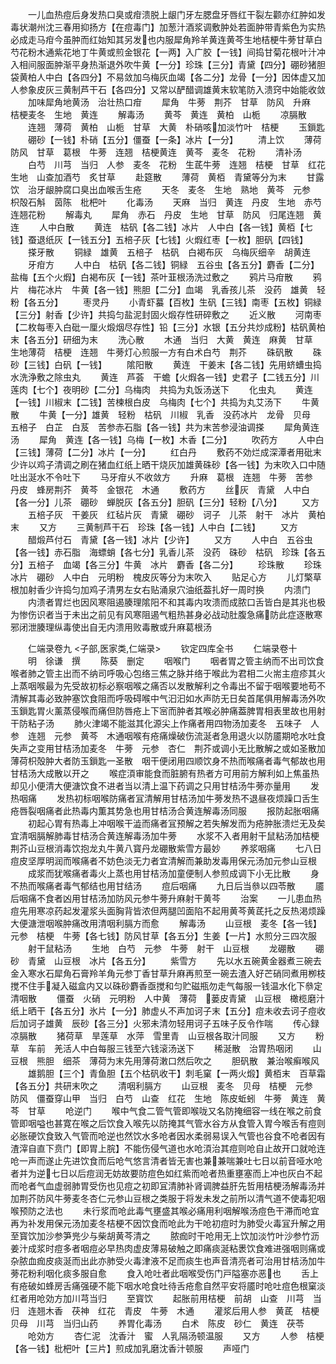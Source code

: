 <!-- { "loadSidebar": true } -->
　　一儿血热痘后身发热口臭或疳溃脱上龈门牙左腮盘牙唇红干裂左颧亦红肿如发毒状潮州沈三春用抑扬方【在痘毒门】加葱汁酒浆调敷肿处若面肿带青紫色为实热必成走马疳今虽肿而红始知其另发也内服犀角羚羊黄连黄芩生地桔梗牛蒡甘草白芍花粉木通紫花地丁牛黄或煎金银花【一两】入广胶【一钱】间捣甘菊花根叶汁冲入相间服面肿渐平身热渐退外吹牛黄【一分】珍珠【三分】青黛【四分】硼砂猪胆袋黄柏人中白【各四分】不易敛加乌梅灰血竭【各二分】龙骨【一分】因体虚又加人参象皮灰三黄制芦干石【各四分】又常以酽醋调雄黄末软笔防入溃窍中始能收敛
　　加味犀角地黄汤　治壮热口疳
　　犀角　牛蒡　荆芥　甘草　防风　升麻　桔梗麦冬　生地　黄连
　　解毒汤
　　黄芩　黄连　黄柏　山栀
　　凉膈散
　　连翘　薄荷　黄柏　山栀　甘草　大黄　朴硝咳加淡竹叶　桔梗
　　玉鎻匙
　　硼砂【一钱】朴硝【五分】僵蚕【一条】冰片【一分】
　　清上饮
　　薄荷　防风　甘草　葛根　牛蒡　连翘　桔梗黄连　黄芩　麦冬　花粉
　　清补汤
　　白芍　川芎　当归　人参　麦冬　花粉　生茋牛蒡　连翘　桔梗　甘草　红花　生地　山查加酒芍　炙甘草
　　赴筵散
　　薄荷　黄栢　青黛等分为末
　　甘露饮　治牙龈肿腐口臭出血喉舌生疮
　　天冬　麦冬　生地　熟地　黄芩　元参　枳殻石斛　茵陈　枇杷叶
　　化毒汤
　　天麻　当归　黄连　丹皮　生地　赤芍　连翘花粉
　　解毒丸
　　犀角　赤石　丹皮　生地　甘草　防风　归尾连翘　黄连
　　人中白散
　　黄连　枯矾【各二钱】冰片　人中白【各一钱】黄栢【七钱】蚕退纸灰【一钱五分】五棓子灰【七钱】火煆红枣【一枚】胆矾【四钱】
　　搽牙散
　　铜緑　雄黄　五棓子　枯矾　白褐布灰　乌梅灰细辛　胡黄连
　　牙疳方
　　人中白　枯矾【各二钱】铜緑　五谷虫【各五分】麝香【二分】盐梅【五个火煆】白褐布灰【一钱】茶叶韮根汤洗过敷之
　　鸦片马疳散
　　鸦片　梅花冰片　牛黄【各一钱】熊胆【二分】血竭　乳香孩儿茶　没药　雄黄　轻粉【各五分】
　　枣灵丹
　　小青虾蟇【百枚】生矾【三钱】南枣【五枚】铜緑【三分】射香【少许】共捣匀盐泥封固火煅存性研碎敷之
　　近义散
　　河南枣【二枚每枣入白砒一厘火煅烟尽存性】铅【三分】水银【五分共炒成粉】枯矾黄柏末【各五分】研细为末
　　洗心散
　　木通　当归　大黄　黄连　麻黄　甘草　生地薄荷　桔梗　连翘　牛蒡灯心煎服一方有白术白芍　荆芥
　　硃矾散
　　硃砂【三钱】白矾【一钱】
　　隂阳散
　　黄连　干姜末【各二钱】先用蛴螬虫捣水洗浄敷之除虫丸
　　黄连　芦荟　干蟾【火煆各一钱】史君子【二钱五分】川莲肉【七个】夜明砂【二分】乌梅肉　共捣为丸饭汤送下
　　化虫丸
　　黄连【一钱】川椒末【二钱】苦楝根白皮　乌梅肉【七个】共捣为丸艾汤下
　　牛黄散
　　牛黄【一分】雄黄　轻粉　枯矾　川椒　乳香　没药冰片　龙骨　贝母　五棓子　白芷　白芨　苦参赤石脂【各一钱】共为末苦参浸油调搽
　　犀角黄连汤
　　犀角　黄连【各一钱】乌梅【一枚】木香【二分】
　　吹药方
　　人中白【三钱】薄荷【二分】冰片【一分】
　　红白丹
　　敷药不効烂成深潭者用砒末少许以鸡子清调之刷在猪血红纸上晒干烧灰加雄黄硃砂【各一钱】为末吹入口中随吐出涎水不令吐下
　　马牙疳乆不收敛方
　　升麻　葛根　连翘　牛蒡　苦参　丹皮　蜂房荆芥　黄芩　金银花　木通
　　敷药方
　　丝灰　青黛　人中白【各一分】儿茶　硼砂　蝉脱灰【各五分】胆矾【三分】轻粉【八分】
　　又方
　　五棓子灰　干姜灰　红毡片灰　青黛　硼砂　诃子　儿茶　射干　冰片　黄柏末
　　又方
　　三黄制芦干石　珍珠【各一钱】人中白【二钱】
　　又方
　　醋煅芦付石　青黛【各一钱】冰片【少许】
　　又方
　　人中白　五谷虫【各一钱】赤石脂　海螵蛸【各七分】乳香儿茶　没药　硃砂　枯矾　珍珠【各五分】五棓子　血竭【各三分】牛黄　冰片　麝香【各二分】
　　珍珠散
　　珍珠　冰片　硼砂　人中白　元明粉　槐皮灰等分为末吹入
　　贴足心方
　　儿灯檠草根加射香少许捣匀加鸡子清男左女右贴涌泉穴油纸葢扎好一周时换
　　内溃门
　　内溃者胃烂也因风寒阻遏腠理隂阳不和其毒内攻溃而成脓口舌皆白是其兆也极为惨伤识者当于未出之前见有风寒阻遏气粗热甚身必战动肚腹急痛防此症逐散寒邪闭泄腠理纵毒使出自无内溃用败毒散或升麻葛根汤















　　仁端录卷九
<子部,医家类,仁端录>
　　钦定四库全书
　　仁端录卷十
　　明　徐谦　撰
　　陈葵　删定
　　咽喉门
　　咽者胃之管主纳而不出司饮食喉者肺之管主出而不纳司呼吸心包络三焦之脉并络于喉此为君相二火耑主痘疹其火上蒸咽喉最为先受故初标必察咽喉之痛否以发散解利之令毒出不留于咽喉要地苟不清解其毒必致肿塞饮食阻而呼吸碍喉中气汩汩如水声防无日矣首尾俱用解毒汤外吹玉鎻匙胃火薰蒸侵喉而痛但防唇疮上下宻而肿者其喉必肿痛葢脾胃相表里故也用射干防粘子汤
　　肺火津竭不能滋其化源尖上作痛者用四物汤加麦冬　五味子　人参　连翘　元参　黄芩　木通咽喉有疮痛燥破伤流涎者急用退火以防靥期呛水吐食失声之变用甘桔汤加麦冬　牛蒡　元参　杏仁　荆芥或调小无比散解之或如圣散加薄荷枳殻肿大者防玉鎻匙一圣散　咽干便闭用四顺饮身不热而喉痛者毒气郁故也用甘桔汤大成散以开之
　　喉症湏审能食而脏腑有热者方可用前方解利如上焦虽热却见小便清大便溏饮食不进者当以清上温下药调之只用甘桔汤牛蒡亦量用
　　发热咽痛
　　发热初标咽喉防痛者冝清解用甘桔汤加牛蒡发热不退昼夜烦躁口舌生疮唇裂咽痛者此热毒内薫其势急也用甘桔汤合黄连解毒汤同服
　　报防起胀咽痛
　　初起心胃有热毒上冲咽喉干澁而痛者冝预解之若失解发而为疮肿胀溃烂无及矣宜清咽膈解肺毒甘桔汤合黄连解毒汤加牛蒡
　　水浆不入者用射干鼠粘汤加桔梗荆芥山豆根消毒饮抱龙丸牛黄八寳丹龙硼散紫雪方最妙
　　养浆咽痛
　　七八日痘皮坚厚明润而喉痛者不妨色淡无力者宜清解而兼助发毒用保元汤加元参山豆根
　　成浆而犹喉痛者毒火上蒸也用甘桔汤加童便制人参煎成调下小无比散
　　身不热而喉痛者毒气郁结也用甘结汤
　　痘后咽痛
　　九日后当叅以四苓散
　　靥后咽痛不食者凶用甘桔汤加防风元参牛蒡升麻射干黄芩
　　治案
　　一儿患血热痘先用寒凉药起发灌浆头面胸背皆浓但两腿凹面陷不起用黄芩黄茋托之反热渇烦躁大便溏泄咽喉肿痛改用清咽利膈方而愈
　　解毒汤
　　山豆根　麦冬【各一钱】元参　桔梗　牛蒡【各七钱】防风甘草【各五分】生姜【一片】水煎分三四次服
　　射干鼠粘汤
　　生地　白芍　元参　牛蒡　射干　山豆根
　　龙硼散
　　硼砂　青黛　山豆根　冰片【各五分】
　　紫雪方
　　先以水五碗黄金器煮三碗去金入寒水石犀角石膏羚羊角元参丁香甘草升麻再煎至一碗去渣入好芒硝同煮用栁枝搅不住手凝入磁盒内又以硃砂麝香亟搅和匀贮磁瓶勿走气每服一钱温水化下叅定清咽散
　　僵蚕　火硝　元明粉　人中黄　薄荷　蒌皮青黛　山豆根　橄榄磨汁纸上晒干【各五分】氷片【一分】肺虚乆不声加诃子末【五分】痘未收去诃子痘收后加诃子雄黄　辰砂【各三分】火邪未清勿轻用诃子五味子反令作喘
　　传心録凉膈散
　　猪荷草　旱莲草　水萍　雪里青　山豆根各取汁同服
　　又方
　　粉草　车前　羌活人中白每服三钱至六钱滚汤送下
　　稀涎散　治胃热咽闭
　　山豆根　熊胆　细茶　薄荷为末先用薄荷潄口然后吹之
　　胆矾散　兼治喉癣喉风
　　雄鹅胆【三个】青鱼胆【五个枯矾收干】刺毛窠【一两火煅】黄栢末　百草霜【各五分】共研末吹之
　　清咽利膈方
　　山豆根　麦冬　贝母　桔梗　元参　防风　僵蚕穿山甲　当归　白芍　山查　红花　生地　陈皮蚯蚓　牛蒡　黄连　黄芩　甘草
　　呛逆门
　　喉中气食二管气管即喉咙又名防掩细容一线在喉之前食管即咽嗌也甚寛在喉之后饮食入喉先以防掩其气管水谷方从食管入胃今喉舌有痘则必胀硬饮食致入气管而呛逆也然饮水多呛者因水柔弱易误入气管也谷食不呛者因有渣滓自直下贲门【即胃上脘】不能伤侵气道也水呛湏治其痘则呛自止故开口就呛连呛一声而遂止先进饮食而后呛气悠言清者皆无害也兼兼喘兼吐七日以前音哑水呛者并为逆七日以后痘润无妨故要防痘色如红紫而呛者热重壅塞而上冲也灰白不起而呛者气血虚弱肺胃受伤也见痘之初即冝清肺补肾调脾益肝先哲用桔梗汤解毒汤并加荆芥防风牛蒡麦冬杏仁元参山豆根之类服于将发未发之前所以清气道不使毒犯咽喉预防之法也
　　未行浆而呛此毒气壅盛其喉必痛用利咽解喉汤痘色干滞而呛宜再为补发用保元汤加麦冬桔梗不因饮食而呛此为干呛初痘时为肺受火毒冝升解之用至寳饮加沙参笋兠少与柴胡黄芩清之
　　脓痂时干呛用无上饮加淡竹叶沙参竹沥姜汁成浆时痘多者咽痘必早热肉虚皮薄易破触之即痛痰涎粘褁饮食难进强咽则痛或杂脓血痂皮痰涎而出此亦肺受火毒津液不足而痰生也声音清亮者可治用甘桔汤加牛蒡花粉利咽化痰多服自愈
　　食入呛吐者此咽喉受伤门戸隘塞亦恶也
　　舌上有疮破如蜂房舌痛强硬不能下咽水呛食吐待舌疮愈自然平安将靥时呛吐痘色根窠淡红者用呛効方加川芎当归
　　至寳饮
　　起胀前用桔梗　前胡　山查　川芎　当归　连翘木香　茯神　红花　青皮　牛蒡　木通
　　灌浆后用人参　黄茋　桔梗　贝母　川芎　当归山药
　　养胃化毒汤
　　白术　陈皮　砂仁　黄连　茯苓
　　呛効方
　　杏仁泥　沈香汁　蜜　人乳隔汤顿温服
　　又方
　　人参　桔梗【各一钱】枇杷叶【三片】煎成加乳磨沈香汁顿服
　　声哑门
